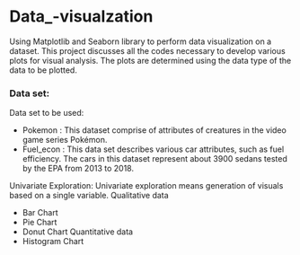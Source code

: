 # Data_-visualzation
Using Matplotlib and Seaborn library to perform data visualization on a dataset. This project discusses all the codes necessary to develop various plots for visual analysis.
The plots are determined using the data type of the data to be plotted.

### Data set:
Data set to be used:
- Pokemon : This dataset comprise of attributes of creatures in the video game series Pokémon.
- Fuel_econ : This data set describes various car attributes, such as fuel efficiency. The cars in this dataset represent about 3900 sedans tested by the EPA from 2013 to 2018.     

Univariate Exploration:
Univariate exploration means generation of visuals based on a single variable.
Qualitative data
  - Bar Chart
  - Pie Chart
  - Donut Chart
Quantitative data
  - Histogram Chart

